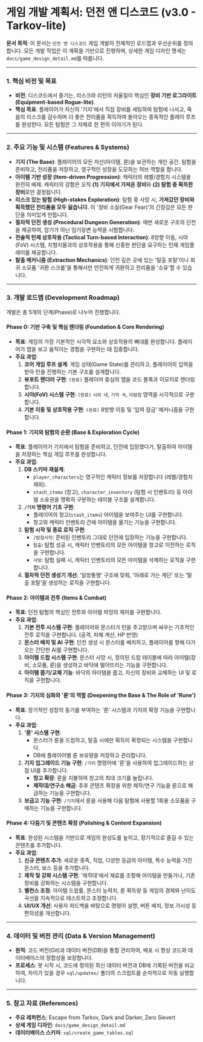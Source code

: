 # 게임 개발 계획서: 던전 앤 디스코드 (v3.0 - Tarkov-lite)

**문서 목적**: 이 문서는 `던전 앤 디스코드` 게임 개발의 전체적인 로드맵과 우선순위를 정의합니다. 모든 개발 작업은 이 계획을 기반으로 진행하며, 상세한 게임 디자인 명세는 `docs/game_design_detail.md`를 따릅니다.

---

### 1. 핵심 비전 및 목표

- **비전**: 디스코드에서 즐기는, 리스크와 리턴의 저울질이 핵심인 **장비 기반 로그라이트(Equipment-based Rogue-lite)**.
- **핵심 목표**: 플레이어가 자신의 '기지'에서 직접 장비를 세팅하여 탐험에 나서고, 죽음의 리스크를 감수하며 더 좋은 전리품을 획득하여 돌아오는 중독적인 플레이 루프를 완성한다. 모든 탐험은 그 자체로 한 편의 이야기가 된다.

---

### 2. 주요 기능 및 시스템 (Features & Systems)

*   **기지 (The Base)**: 플레이어의 모든 자산(아이템, 룬)을 보관하는 개인 공간. 탐험을 준비하고, 전리품을 저장하고, 영구적인 성장을 도모하는 허브 역할을 합니다.
*   **아이템 기반 성장 (Item-driven Progression)**: 캐릭터의 레벨/경험치 시스템을 완전히 배제. 캐릭터의 강함은 오직 **(1) 기지에서 가져온 장비**와 **(2) 탐험 중 획득한 장비**로만 결정됩니다.
*   **리스크 있는 탐험 (High-stakes Exploration)**: 탐험 중 사망 시, **가져갔던 장비와 획득했던 전리품을 모두 잃습니다.** 이 '장비 소실(Gear Fear)'의 긴장감은 모든 판단을 의미있게 만듭니다.
*   **절차적 던전 생성 (Procedural Dungeon Generation)**: 매번 새로운 구조의 던전을 제공하여, 암기가 아닌 임기응변 능력을 시험합니다.
*   **전술적 턴제 상호작용 (Tactical Turn-based Interaction)**: 8방향 이동, 시야(FoV) 시스템, 지형지물과의 상호작용을 통해 신중한 판단을 요구하는 턴제 게임플레이를 제공합니다.
*   **탈출 메커니즘 (Extraction Mechanics)**: 던전 깊은 곳에 있는 '탈출 포탈'이나 희귀 소모품 '귀환 스크롤'을 통해서만 안전하게 귀환하고 전리품을 '소유'할 수 있습니다.

---

### 3. 개발 로드맵 (Development Roadmap)

개발은 총 5개의 단계(Phase)로 나누어 진행합니다.

#### **Phase 0: 기반 구축 및 핵심 렌더링 (Foundation & Core Rendering)**
*   **목표**: 게임의 가장 기본적인 시각적 요소와 상호작용의 뼈대를 완성합니다. 플레이어가 맵을 보고 움직이는 경험을 구현하는 데 집중합니다.
*   **주요 과업**:
    1.  **코어 게임 루프 설계**: 게임 상태(Game State)를 관리하고, 플레이어의 입력을 받아 턴을 진행하는 기본 구조를 설계합니다.
    2.  **뷰포트 렌더러 구현**: `(완료)` 플레이어 중심의 맵을 코드 블록과 이모지로 렌더링합니다.
    3.  **시야(FoV) 시스템 구현**: `(완료)` `시야 내`, `기억 속`, `미탐험` 영역을 시각적으로 구분합니다.
    4.  **기본 이동 및 상호작용 구현**: `(완료)` 8방향 이동 및 '입력 잠금' 메커니즘을 구현합니다.

#### **Phase 1: 기지와 탐험의 순환 (Base & Exploration Cycle)**
*   **목표**: 플레이어가 기지에서 탐험을 준비하고, 던전에 입장했다가, 탈출하여 아이템을 저장하는 핵심 게임 루프를 완성합니다.
*   **주요 과업**:
    1.  **DB 스키마 재설계**:
        - `player_characters`는 영구적인 캐릭터 정보를 저장합니다 (레벨/경험치 제외).
        - `stash_items` (창고), `character_inventory` (탐험 시 인벤토리) 등 아이템 소유권을 명확히 구분하는 테이블 구조를 설계합니다.
    2.  **`/기지` 명령어 기초 구현**:
        - 플레이어의 창고(`stash_items`) 아이템을 보여주는 UI를 구현합니다.
        - 창고와 캐릭터 인벤토리 간에 아이템을 옮기는 기능을 구현합니다.
    3.  **탐험 시작 및 종료 로직 구현**:
        - `/탐험시작`: 준비된 인벤토리 그대로 던전에 입장하는 기능을 구현합니다.
        - `탈출`: 탐험 성공 시, 캐릭터 인벤토리의 모든 아이템을 창고로 이전하는 로직을 구현합니다.
        - `사망`: 탐험 실패 시, 캐릭터 인벤토리의 모든 아이템을 삭제하는 로직을 구현합니다.
    4.  **절차적 던전 생성기 개선**: '일방통행' 구조에 맞춰, '아래로 가는 계단' 또는 '탈출 포탈'을 생성하는 로직을 구현합니다.

#### **Phase 2: 아이템과 전투 (Items & Combat)**
*   **목표**: 던전 탐험의 핵심인 전투와 아이템 파밍의 재미를 구현합니다.
*   **주요 과업**:
    1.  **기본 전투 시스템 구현**: 플레이어와 몬스터가 턴을 주고받으며 싸우는 기초적인 전투 로직을 구현합니다. (공격, 피해 계산, HP 반영)
    2.  **몬스터 배치 및 AI 구현**: 던전 생성 시 몬스터를 배치하고, 플레이어를 향해 다가오는 간단한 AI를 구현합니다.
    3.  **아이템 드랍 시스템 구현**: 몬스터 사망 시, 정의된 드랍 테이블에 따라 아이템(장비, 소모품, 룬)을 생성하고 바닥에 떨어뜨리는 기능을 구현합니다.
    4.  **아이템 줍기/교체 기능**: 바닥의 아이템을 줍고, 자신의 장비와 교체하는 UI 및 로직을 구현합니다.

#### **Phase 3: 기지의 심화와 '룬'의 역할 (Deepening the Base & The Role of 'Rune')**
*   **목표**: 장기적인 성장의 동기를 부여하는 '룬' 시스템과 기지의 확장 기능을 구현합니다.
*   **주요 과업**:
    1.  **'룬' 시스템 구현**:
        - 몬스터가 룬을 드랍하고, 탈출 시에만 획득이 확정되는 시스템을 구현합니다.
        - DB에 플레이어별 룬 보유량을 저장하고 관리합니다.
    2.  **기지 업그레이드 기능 구현**: `/기지` 명령어에 '룬'을 사용하여 업그레이드하는 상점 UI를 추가합니다.
        - **창고 확장**: 룬을 지불하여 창고의 최대 크기를 늘립니다.
        - **제작대/연구소 해금**: 추후 콘텐츠 확장을 위한 제작/연구 기능을 룬으로 해금하는 기능을 구현합니다.
    3.  **보급고 기능 구현**: `/기지`에서 룬을 사용해 다음 탐험에 사용할 1회용 소모품을 구매하는 기능을 구현합니다.

#### **Phase 4: 다듬기 및 콘텐츠 확장 (Polishing & Content Expansion)**
*   **목표**: 완성된 시스템을 기반으로 게임의 완성도를 높이고, 장기적으로 즐길 수 있는 콘텐츠를 추가합니다.
*   **주요 과업**:
    1.  **신규 콘텐츠 추가**: 새로운 종족, 직업, 다양한 등급의 아이템, 특수 능력을 가진 몬스터, 보스 등을 추가합니다.
    2.  **제작 및 강화 시스템 구현**: '제작대'에서 재료를 조합해 아이템을 만들거나, 기존 장비를 강화하는 시스템을 구현합니다.
    3.  **밸런스 조정**: 아이템 드랍률, 몬스터 능력치, 룬 획득량 등 게임의 경제와 난이도 곡선을 지속적으로 테스트하고 조정합니다.
    4.  **UI/UX 개선**: 사용자 피드백을 바탕으로 명령어 설명, 버튼 배치, 정보 가시성 등 편의성을 개선합니다.

---

### 4. 데이터 및 버전 관리 (Data & Version Management)

*   **원칙**: 코드 버전(Git)과 데이터 버전(DB)을 통합 관리하여, 배포 시 항상 코드와 데이터베이스의 정합성을 보장합니다.
*   **프로세스**: 봇 시작 시, 코드에 정의된 최신 데이터 버전과 DB에 기록된 버전을 비교하여, 차이가 있을 경우 `sql/updates/` 폴더의 스크립트를 순차적으로 자동 실행합니다.

---

### 5. 참고 자료 (References)

*   **주요 레퍼런스**: Escape from Tarkov, Dark and Darker, Zero Sievert
*   **상세 게임 디자인**: `docs/game_design_detail.md`
*   **데이터베이스 스키마**: `sql/create_game_tables.sql` 